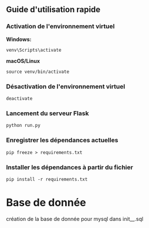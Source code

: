 ## Guide d'utilisation rapide

### Activation de l'environnement virtuel

**Windows:**
```
venv\Scripts\activate
```

**macOS/Linux**
```
source venv/bin/activate
```

### Désactivation de l'environnement virtuel

```
deactivate
```

### Lancement du serveur Flask

```
python run.py
```

### Enregistrer les dépendances actuelles

```
pip freeze > requirements.txt
```

### Installer les dépendances à partir du fichier

```
pip install -r requirements.txt
```

# Base de donnée

création de la base de donnée pour mysql dans init__.sql
